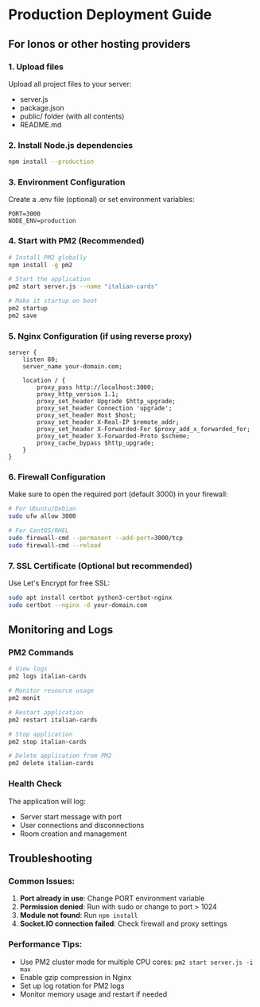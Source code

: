 # Production Deployment Guide

## For Ionos or other hosting providers

### 1. Upload files
Upload all project files to your server:
- server.js
- package.json
- public/ folder (with all contents)
- README.md

### 2. Install Node.js dependencies
```bash
npm install --production
```

### 3. Environment Configuration
Create a .env file (optional) or set environment variables:
```
PORT=3000
NODE_ENV=production
```

### 4. Start with PM2 (Recommended)
```bash
# Install PM2 globally
npm install -g pm2

# Start the application
pm2 start server.js --name "italian-cards"

# Make it startup on boot
pm2 startup
pm2 save
```

### 5. Nginx Configuration (if using reverse proxy)
```nginx
server {
    listen 80;
    server_name your-domain.com;

    location / {
        proxy_pass http://localhost:3000;
        proxy_http_version 1.1;
        proxy_set_header Upgrade $http_upgrade;
        proxy_set_header Connection 'upgrade';
        proxy_set_header Host $host;
        proxy_set_header X-Real-IP $remote_addr;
        proxy_set_header X-Forwarded-For $proxy_add_x_forwarded_for;
        proxy_set_header X-Forwarded-Proto $scheme;
        proxy_cache_bypass $http_upgrade;
    }
}
```

### 6. Firewall Configuration
Make sure to open the required port (default 3000) in your firewall:
```bash
# For Ubuntu/Debian
sudo ufw allow 3000

# For CentOS/RHEL
sudo firewall-cmd --permanent --add-port=3000/tcp
sudo firewall-cmd --reload
```

### 7. SSL Certificate (Optional but recommended)
Use Let's Encrypt for free SSL:
```bash
sudo apt install certbot python3-certbot-nginx
sudo certbot --nginx -d your-domain.com
```

## Monitoring and Logs

### PM2 Commands
```bash
# View logs
pm2 logs italian-cards

# Monitor resource usage
pm2 monit

# Restart application
pm2 restart italian-cards

# Stop application
pm2 stop italian-cards

# Delete application from PM2
pm2 delete italian-cards
```

### Health Check
The application will log:
- Server start message with port
- User connections and disconnections
- Room creation and management

## Troubleshooting

### Common Issues:
1. **Port already in use**: Change PORT environment variable
2. **Permission denied**: Run with sudo or change to port > 1024
3. **Module not found**: Run `npm install`
4. **Socket.IO connection failed**: Check firewall and proxy settings

### Performance Tips:
- Use PM2 cluster mode for multiple CPU cores: `pm2 start server.js -i max`
- Enable gzip compression in Nginx
- Set up log rotation for PM2 logs
- Monitor memory usage and restart if needed
